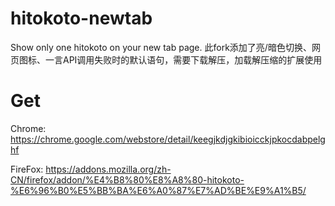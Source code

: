 # hitokoto-newtab
 Show only one hitokoto on your new tab page.
 此fork添加了亮/暗色切换、网页图标、一言API调用失败时的默认语句，需要下载解压，加载解压缩的扩展使用

# Get
Chrome: https://chrome.google.com/webstore/detail/keegjkdjgkibioicckjpkocdabpelghf

FireFox: https://addons.mozilla.org/zh-CN/firefox/addon/%E4%B8%80%E8%A8%80-hitokoto-%E6%96%B0%E5%BB%BA%E6%A0%87%E7%AD%BE%E9%A1%B5/

